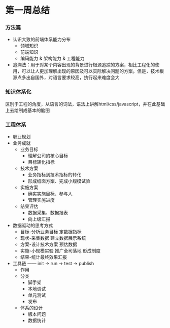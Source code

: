 # 第一周总结 

### 方法篇
- 认识大致的前端体系能力分布
    - 领域知识 
    - 前端知识
    - 编码能力 & 架构能力 & 工程能力
- 追溯法：用于对某个内容出现的背景进行根源追踪的方案，相比工程化的使用，可以让人更加理解出现的原因及可以实际解决问题的方案。但是，技术根源点多出自国外，对语言要求较高，执行起来难度会大


### 知识体系化
区别于工程的角度，从语言的词法，语法上讲解html/css/javascript，并在此基础上去绘制成基本的脑图


### 工程体系
- 职业规划
- 业务成就
    - 业务目标
        - 理解公司的核心目标
        - 目标转化指标
    - 技术方案
        - 业务指标到技术指标的转化
        - 形成纸面方案、完成小规模试验
    - 实施方案
        - 确实实施目标、参与人
        - 管理实施进度
    - 结果评估
        - 数据采集、数据报表
        - 向上级汇报
- 数据驱动的思考方式
    - 目标-分析业务目标 定数据指标
    - 现状-采集数据 建立数据展示系统
    - 方案-设计技术方案 预估数据
    - 实施-小规模实验 推广全司落地 形成制度
    - 结果-统计最终效果汇报
- 工具链 —— init -> run -> test -> publish
    - 作用
    - 分类
        - 脚手架
        - 本地调试
        - 单元测试
        - 发布
    - 体系的设计
        - 版本问题
        - 数据统计

